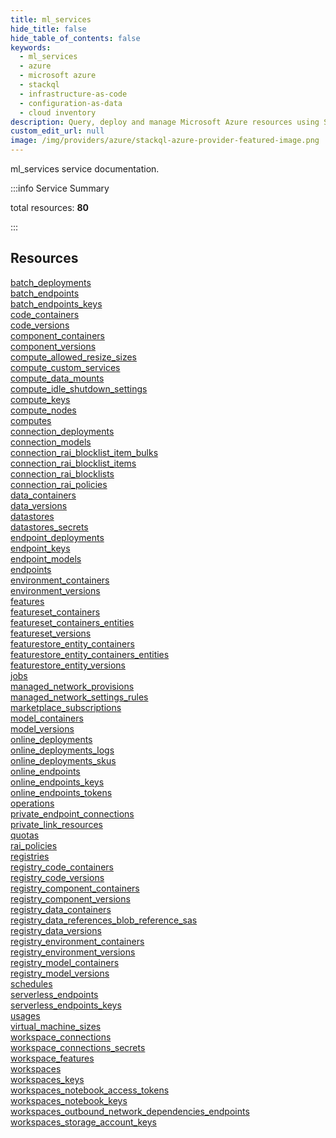 ```yaml
---
title: ml_services
hide_title: false
hide_table_of_contents: false
keywords:
  - ml_services
  - azure
  - microsoft azure
  - stackql
  - infrastructure-as-code
  - configuration-as-data
  - cloud inventory
description: Query, deploy and manage Microsoft Azure resources using SQL
custom_edit_url: null
image: /img/providers/azure/stackql-azure-provider-featured-image.png
---
```


ml_services service documentation.

:::info Service Summary

<div class="row">
<div class="providerDocColumn">
<span>total resources:&nbsp;<b>80</b></span><br />
</div>
</div>

:::

## Resources
<div class="row">
<div class="providerDocColumn">
<a href="/providers/azure/ml_services/batch_deployments/">batch_deployments</a><br />
<a href="/providers/azure/ml_services/batch_endpoints/">batch_endpoints</a><br />
<a href="/providers/azure/ml_services/batch_endpoints_keys/">batch_endpoints_keys</a><br />
<a href="/providers/azure/ml_services/code_containers/">code_containers</a><br />
<a href="/providers/azure/ml_services/code_versions/">code_versions</a><br />
<a href="/providers/azure/ml_services/component_containers/">component_containers</a><br />
<a href="/providers/azure/ml_services/component_versions/">component_versions</a><br />
<a href="/providers/azure/ml_services/compute_allowed_resize_sizes/">compute_allowed_resize_sizes</a><br />
<a href="/providers/azure/ml_services/compute_custom_services/">compute_custom_services</a><br />
<a href="/providers/azure/ml_services/compute_data_mounts/">compute_data_mounts</a><br />
<a href="/providers/azure/ml_services/compute_idle_shutdown_settings/">compute_idle_shutdown_settings</a><br />
<a href="/providers/azure/ml_services/compute_keys/">compute_keys</a><br />
<a href="/providers/azure/ml_services/compute_nodes/">compute_nodes</a><br />
<a href="/providers/azure/ml_services/computes/">computes</a><br />
<a href="/providers/azure/ml_services/connection_deployments/">connection_deployments</a><br />
<a href="/providers/azure/ml_services/connection_models/">connection_models</a><br />
<a href="/providers/azure/ml_services/connection_rai_blocklist_item_bulks/">connection_rai_blocklist_item_bulks</a><br />
<a href="/providers/azure/ml_services/connection_rai_blocklist_items/">connection_rai_blocklist_items</a><br />
<a href="/providers/azure/ml_services/connection_rai_blocklists/">connection_rai_blocklists</a><br />
<a href="/providers/azure/ml_services/connection_rai_policies/">connection_rai_policies</a><br />
<a href="/providers/azure/ml_services/data_containers/">data_containers</a><br />
<a href="/providers/azure/ml_services/data_versions/">data_versions</a><br />
<a href="/providers/azure/ml_services/datastores/">datastores</a><br />
<a href="/providers/azure/ml_services/datastores_secrets/">datastores_secrets</a><br />
<a href="/providers/azure/ml_services/endpoint_deployments/">endpoint_deployments</a><br />
<a href="/providers/azure/ml_services/endpoint_keys/">endpoint_keys</a><br />
<a href="/providers/azure/ml_services/endpoint_models/">endpoint_models</a><br />
<a href="/providers/azure/ml_services/endpoints/">endpoints</a><br />
<a href="/providers/azure/ml_services/environment_containers/">environment_containers</a><br />
<a href="/providers/azure/ml_services/environment_versions/">environment_versions</a><br />
<a href="/providers/azure/ml_services/features/">features</a><br />
<a href="/providers/azure/ml_services/featureset_containers/">featureset_containers</a><br />
<a href="/providers/azure/ml_services/featureset_containers_entities/">featureset_containers_entities</a><br />
<a href="/providers/azure/ml_services/featureset_versions/">featureset_versions</a><br />
<a href="/providers/azure/ml_services/featurestore_entity_containers/">featurestore_entity_containers</a><br />
<a href="/providers/azure/ml_services/featurestore_entity_containers_entities/">featurestore_entity_containers_entities</a><br />
<a href="/providers/azure/ml_services/featurestore_entity_versions/">featurestore_entity_versions</a><br />
<a href="/providers/azure/ml_services/jobs/">jobs</a><br />
<a href="/providers/azure/ml_services/managed_network_provisions/">managed_network_provisions</a><br />
<a href="/providers/azure/ml_services/managed_network_settings_rules/">managed_network_settings_rules</a>
</div>
<div class="providerDocColumn">
<a href="/providers/azure/ml_services/marketplace_subscriptions/">marketplace_subscriptions</a><br />
<a href="/providers/azure/ml_services/model_containers/">model_containers</a><br />
<a href="/providers/azure/ml_services/model_versions/">model_versions</a><br />
<a href="/providers/azure/ml_services/online_deployments/">online_deployments</a><br />
<a href="/providers/azure/ml_services/online_deployments_logs/">online_deployments_logs</a><br />
<a href="/providers/azure/ml_services/online_deployments_skus/">online_deployments_skus</a><br />
<a href="/providers/azure/ml_services/online_endpoints/">online_endpoints</a><br />
<a href="/providers/azure/ml_services/online_endpoints_keys/">online_endpoints_keys</a><br />
<a href="/providers/azure/ml_services/online_endpoints_tokens/">online_endpoints_tokens</a><br />
<a href="/providers/azure/ml_services/operations/">operations</a><br />
<a href="/providers/azure/ml_services/private_endpoint_connections/">private_endpoint_connections</a><br />
<a href="/providers/azure/ml_services/private_link_resources/">private_link_resources</a><br />
<a href="/providers/azure/ml_services/quotas/">quotas</a><br />
<a href="/providers/azure/ml_services/rai_policies/">rai_policies</a><br />
<a href="/providers/azure/ml_services/registries/">registries</a><br />
<a href="/providers/azure/ml_services/registry_code_containers/">registry_code_containers</a><br />
<a href="/providers/azure/ml_services/registry_code_versions/">registry_code_versions</a><br />
<a href="/providers/azure/ml_services/registry_component_containers/">registry_component_containers</a><br />
<a href="/providers/azure/ml_services/registry_component_versions/">registry_component_versions</a><br />
<a href="/providers/azure/ml_services/registry_data_containers/">registry_data_containers</a><br />
<a href="/providers/azure/ml_services/registry_data_references_blob_reference_sas/">registry_data_references_blob_reference_sas</a><br />
<a href="/providers/azure/ml_services/registry_data_versions/">registry_data_versions</a><br />
<a href="/providers/azure/ml_services/registry_environment_containers/">registry_environment_containers</a><br />
<a href="/providers/azure/ml_services/registry_environment_versions/">registry_environment_versions</a><br />
<a href="/providers/azure/ml_services/registry_model_containers/">registry_model_containers</a><br />
<a href="/providers/azure/ml_services/registry_model_versions/">registry_model_versions</a><br />
<a href="/providers/azure/ml_services/schedules/">schedules</a><br />
<a href="/providers/azure/ml_services/serverless_endpoints/">serverless_endpoints</a><br />
<a href="/providers/azure/ml_services/serverless_endpoints_keys/">serverless_endpoints_keys</a><br />
<a href="/providers/azure/ml_services/usages/">usages</a><br />
<a href="/providers/azure/ml_services/virtual_machine_sizes/">virtual_machine_sizes</a><br />
<a href="/providers/azure/ml_services/workspace_connections/">workspace_connections</a><br />
<a href="/providers/azure/ml_services/workspace_connections_secrets/">workspace_connections_secrets</a><br />
<a href="/providers/azure/ml_services/workspace_features/">workspace_features</a><br />
<a href="/providers/azure/ml_services/workspaces/">workspaces</a><br />
<a href="/providers/azure/ml_services/workspaces_keys/">workspaces_keys</a><br />
<a href="/providers/azure/ml_services/workspaces_notebook_access_tokens/">workspaces_notebook_access_tokens</a><br />
<a href="/providers/azure/ml_services/workspaces_notebook_keys/">workspaces_notebook_keys</a><br />
<a href="/providers/azure/ml_services/workspaces_outbound_network_dependencies_endpoints/">workspaces_outbound_network_dependencies_endpoints</a><br />
<a href="/providers/azure/ml_services/workspaces_storage_account_keys/">workspaces_storage_account_keys</a>
</div>
</div>